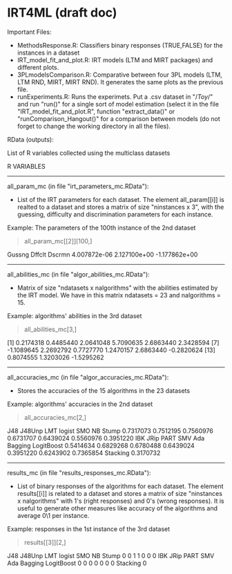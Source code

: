 # IRT4ML (draft doc)

Important Files:

- MethodsResponse.R: Classifiers binary responses (TRUE,FALSE) for the instances in a dataset
- IRT_model_fit_and_plot.R: IRT models (LTM and MIRT packages) and different plots.
- 3PLmodelsComparison.R: Comparative between four 3PL models (LTM, LTM RND, MIRT, MIRT RND). It generates the same plots as the previous file.
- runExperiments.R: Runs the experimets. Put a .csv dataset in "/_Toy_/" and run "run()" for a single sort of model estimation (select it in the file "IRT_model_fit_and_plot.R", function "extract_data()" or "runComparison_Hangout()" for a comparison between models (do not forget to change the working directory in all the files).


RData (outputs):


List of R variables collected using the multiclass datasets
 
R VARIABLES

************************************************

all_param_mc (in file "irt_parameters_mc.RData"): 

- List of the IRT parameters for each dataset. The element all_param[[i]] is realted to a dataset and 
stores a matrix of size "ninstances x 3", with the guessing, difficulty and discrimination parameters for each instance.  

Example: The parameters of the 100th instance of the 2nd dataset

> all_param_mc[[2]][100,] 

Gussng        Dffclt        Dscrmn 
 4.007872e-06  2.127100e+00 -1.177862e+00 
 

************************************************

all_abilities_mc (in file "algor_abilities_mc.RData"):

- Matrix of size "ndatasets x nalgorithms" with the abilities estimated by the IRT model. We have in this 
matrix ndatasets = 23 and nalgorithms = 15.

Example: algorithms' abilities in the 3rd dataset 

> all_abilities_mc[3,]

 [1]  0.2174318  0.4485440  2.0641048  5.7090635  2.6863440  2.3428594
 [7] -1.1089645  2.2692792  0.7727770  1.2470157  2.6863440 -0.2820624
[13]  0.8074555  1.3203026 -1.5295262

************************************************

all_accuracies_mc (in file "algor_accuracies_mc.RData"):

- Stores the accuracies of the 15 algorithms in the 23 datasets

Example: algorithms' accuracies in the 2nd dataset 

> all_accuracies_mc[2,]

 J48     J48Unp        LMT     logist        SMO         NB      Stump 
 0.7317073  0.7512195  0.7560976  0.6731707  0.6439024  0.5560976  0.3951220 
IBK       JRip       PART        SMV        Ada    Bagging LogitBoost 
 0.5414634  0.6829268  0.6780488  0.6439024  0.3951220  0.6243902  0.7365854 
Stacking 
 0.3170732 

************************************************

results_mc (in file "results_responses_mc.RData"):

- List of binary responses of the algorithms for each dataset. The element results[[i]] is related to a dataset and stores a matrix of size "ninstances x nalgorithms" with 1's (right responses) and 0's (wrong responses). It 
is useful to generate other measures like accuracy of the algorithms and average 0\1 per instance.

Example: responses in the 1st instance of the 3rd dataset

> results[[3]][2,]

J48     J48Unp        LMT     logist        SMO         NB      Stump 
0          0          1          1          0          0          0 
IBK       JRip       PART        SMV        Ada    Bagging LogitBoost 
0          0          0          0          0          0          0 
Stacking 
0 
